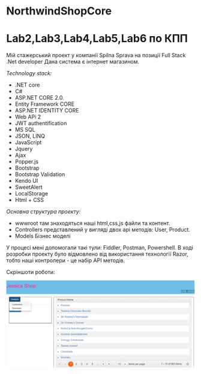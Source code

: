 # NorthwindShopCore
# Lab2,Lab3,Lab4,Lab5,Lab6 по КПП 

Мій стажерський проект у компанії Spilna Sprava на позиції Full Stack .Net developer 
Дана система є інтернет магазином. 

*Technology stack:*
- .NET core 
- C#
- ASP.NET CORE 2.0.  
- Entity Framework CORE
- ASP.NET IDENTITY CORE
- Web APi 2
- JWT authentification 
- MS SQL
- JSON, LINQ
- JavaScript
- Jquery 
- Ajax
- Popper.js
- Bootstrap 
- Bootstrap Validation 
- Kendo UI 
- SweetAlert
- LocalStorage
- Html + CSS


*Основна структура проекту:*
- wwwroot там знаходяться наші html,css,js файли та контент.
- Controllers представлений у вигляді двох api методів: User, Product. 
- Models Бізнес моделі

У процесі мені допомогали такі тули: Fiddler, Postman, Powershell.
В ході розробки проекту було відмовлено від використання технології Razor, тобто наші контролери - це набір API методів. 

Скріншоти роботи:

![Confections caterogy](https://github.com/blek213/NorthwindShopCore/blob/master/screens/1.png)

